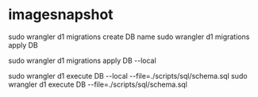 # imagesnapshot

sudo wrangler d1 migrations create DB name
sudo wrangler d1 migrations apply DB

 sudo wrangler d1 migrations apply DB --local


sudo wrangler d1 execute DB --local  --file=./scripts/sql/schema.sql
sudo wrangler d1 execute DB --file=./scripts/sql/schema.sql
